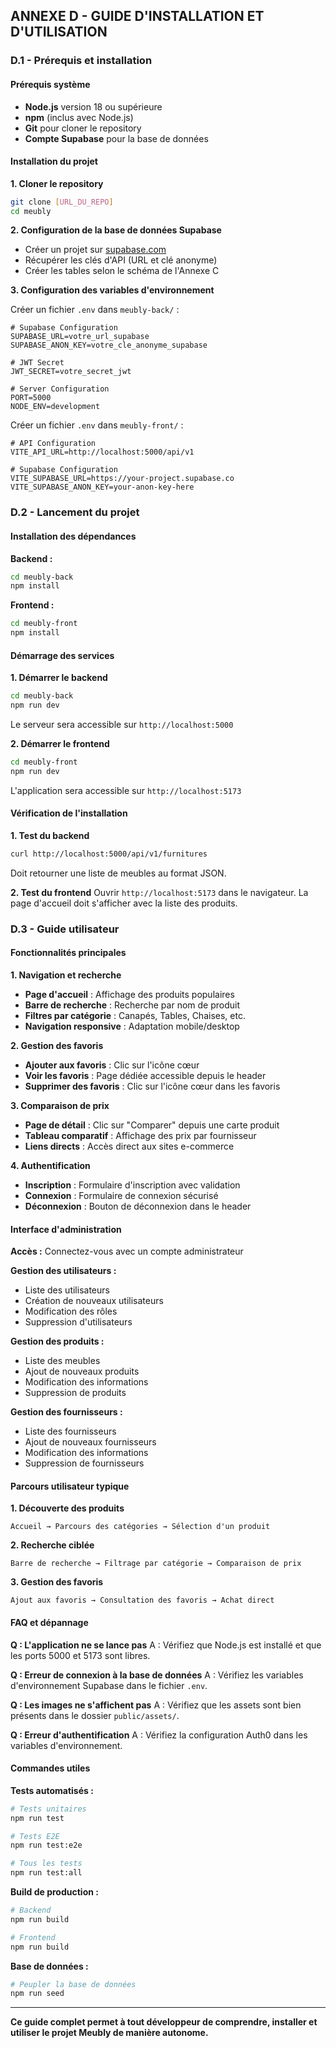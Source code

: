
## **ANNEXE D - GUIDE D'INSTALLATION ET D'UTILISATION**

### **D.1 - Prérequis et installation**

#### **Prérequis système**
- **Node.js** version 18 ou supérieure
- **npm** (inclus avec Node.js)
- **Git** pour cloner le repository
- **Compte Supabase** pour la base de données

#### **Installation du projet**

**1. Cloner le repository**
```bash
git clone [URL_DU_REPO]
cd meubly
```

**2. Configuration de la base de données Supabase**
- Créer un projet sur [supabase.com](https://supabase.com)
- Récupérer les clés d'API (URL et clé anonyme)
- Créer les tables selon le schéma de l'Annexe C

**3. Configuration des variables d'environnement**

Créer un fichier `.env` dans `meubly-back/` :
```env
# Supabase Configuration
SUPABASE_URL=votre_url_supabase
SUPABASE_ANON_KEY=votre_cle_anonyme_supabase

# JWT Secret
JWT_SECRET=votre_secret_jwt

# Server Configuration
PORT=5000
NODE_ENV=development
```

Créer un fichier `.env` dans `meubly-front/` :
```env
# API Configuration
VITE_API_URL=http://localhost:5000/api/v1

# Supabase Configuration
VITE_SUPABASE_URL=https://your-project.supabase.co
VITE_SUPABASE_ANON_KEY=your-anon-key-here
```

### **D.2 - Lancement du projet**

#### **Installation des dépendances**

**Backend :**
```bash
cd meubly-back
npm install
```

**Frontend :**
```bash
cd meubly-front
npm install
```

#### **Démarrage des services**

**1. Démarrer le backend**
```bash
cd meubly-back
npm run dev
```
Le serveur sera accessible sur `http://localhost:5000`

**2. Démarrer le frontend**
```bash
cd meubly-front
npm run dev
```
L'application sera accessible sur `http://localhost:5173`

#### **Vérification de l'installation**

**1. Test du backend**
```bash
curl http://localhost:5000/api/v1/furnitures
```
Doit retourner une liste de meubles au format JSON.

**2. Test du frontend**
Ouvrir `http://localhost:5173` dans le navigateur.
La page d'accueil doit s'afficher avec la liste des produits.

### **D.3 - Guide utilisateur**

#### **Fonctionnalités principales**

**1. Navigation et recherche**
- **Page d'accueil** : Affichage des produits populaires
- **Barre de recherche** : Recherche par nom de produit
- **Filtres par catégorie** : Canapés, Tables, Chaises, etc.
- **Navigation responsive** : Adaptation mobile/desktop

**2. Gestion des favoris**
- **Ajouter aux favoris** : Clic sur l'icône cœur
- **Voir les favoris** : Page dédiée accessible depuis le header
- **Supprimer des favoris** : Clic sur l'icône cœur dans les favoris

**3. Comparaison de prix**
- **Page de détail** : Clic sur "Comparer" depuis une carte produit
- **Tableau comparatif** : Affichage des prix par fournisseur
- **Liens directs** : Accès direct aux sites e-commerce

**4. Authentification**
- **Inscription** : Formulaire d'inscription avec validation
- **Connexion** : Formulaire de connexion sécurisé
- **Déconnexion** : Bouton de déconnexion dans le header

#### **Interface d'administration**

**Accès :** Connectez-vous avec un compte administrateur

**Gestion des utilisateurs :**
- Liste des utilisateurs
- Création de nouveaux utilisateurs
- Modification des rôles
- Suppression d'utilisateurs

**Gestion des produits :**
- Liste des meubles
- Ajout de nouveaux produits
- Modification des informations
- Suppression de produits

**Gestion des fournisseurs :**
- Liste des fournisseurs
- Ajout de nouveaux fournisseurs
- Modification des informations
- Suppression de fournisseurs

#### **Parcours utilisateur typique**

**1. Découverte des produits**
```
Accueil → Parcours des catégories → Sélection d'un produit
```

**2. Recherche ciblée**
```
Barre de recherche → Filtrage par catégorie → Comparaison de prix
```

**3. Gestion des favoris**
```
Ajout aux favoris → Consultation des favoris → Achat direct
```

#### **FAQ et dépannage**

**Q : L'application ne se lance pas**
A : Vérifiez que Node.js est installé et que les ports 5000 et 5173 sont libres.

**Q : Erreur de connexion à la base de données**
A : Vérifiez les variables d'environnement Supabase dans le fichier `.env`.

**Q : Les images ne s'affichent pas**
A : Vérifiez que les assets sont bien présents dans le dossier `public/assets/`.

**Q : Erreur d'authentification**
A : Vérifiez la configuration Auth0 dans les variables d'environnement.

#### **Commandes utiles**

**Tests automatisés :**
```bash
# Tests unitaires
npm run test

# Tests E2E
npm run test:e2e

# Tous les tests
npm run test:all
```

**Build de production :**
```bash
# Backend
npm run build

# Frontend
npm run build
```

**Base de données :**
```bash
# Peupler la base de données
npm run seed
```

---

**Ce guide complet permet à tout développeur de comprendre, installer et utiliser le projet Meubly de manière autonome.**
